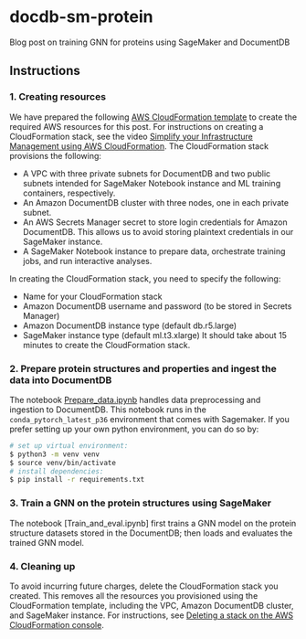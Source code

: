 # docdb-sm-protein
Blog post on training GNN for proteins using SageMaker and DocumentDB

## Instructions
### 1. Creating resources
We have prepared the following [AWS CloudFormation template](./cloudformation.yaml) to create the required AWS resources for this post. For instructions on creating a CloudFormation stack, see the video [Simplify your Infrastructure Management using AWS CloudFormation](https://www.youtube.com/watch?v=1h-GPXQrLZw&feature=youtu.be&t=153&app=desktop).
The CloudFormation stack provisions the following:
- A VPC with three private subnets for DocumentDB and two public subnets intended for SageMaker Notebook instance and ML training containers, respectively.
- An Amazon DocumentDB cluster with three nodes, one in each private subnet.
- An AWS Secrets Manager secret to store login credentials for Amazon DocumentDB. This allows us to avoid storing plaintext credentials in our SageMaker instance.
- A SageMaker Notebook instance to prepare data, orchestrate training jobs, and run interactive analyses.

In creating the CloudFormation stack, you need to specify the following:
- Name for your CloudFormation stack
- Amazon DocumentDB username and password (to be stored in Secrets Manager)
- Amazon DocumentDB instance type (default db.r5.large)
- SageMaker instance type (default ml.t3.xlarge)
It should take about 15 minutes to create the CloudFormation stack.

### 2. Prepare protein structures and properties and ingest the data into DocumentDB
The notebook [Prepare_data.ipynb](./Prepare_data.ipynb) handles data preprocessing and ingestion to DocumentDB. This notebook runs in the `conda_pytorch_latest_p36` environment that comes with Sagemaker. If you prefer setting up your own python environment, you can do so by: 

```bash
# set up virtual environment:
$ python3 -m venv venv
$ source venv/bin/activate
# install dependencies:
$ pip install -r requirements.txt
```
### 3. Train a GNN on the protein structures using SageMaker
The notebook [Train_and_eval.ipynb] first trains a GNN model on the protein structure datasets stored in the DocumentDB; then loads and evaluates the trained GNN model. 

### 4. Cleaning up
To avoid incurring future charges, delete the CloudFormation stack you created. This removes all the resources you provisioned using the CloudFormation template, including the VPC, Amazon DocumentDB cluster, and SageMaker instance. For instructions, see [Deleting a stack on the AWS CloudFormation console](https://docs.aws.amazon.com/AWSCloudFormation/latest/UserGuide/cfn-console-delete-stack.html).
